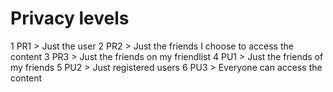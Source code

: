 # Privacy levels

1 PR1 > Just the user
2 PR2 > Just the friends I choose to access the content
3 PR3 > Just the friends on my friendlist
4 PU1 > Just the friends of my friends
5 PU2 > Just registered users
6 PU3 > Everyone can access the content